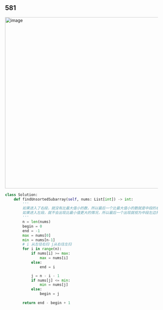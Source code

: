 ## 581
<img width="564" alt="image" src="https://github.com/user-attachments/assets/7fd2992f-74f3-47a4-879d-4d01abb04826" />

```python
class Solution:
    def findUnsortedSubarray(self, nums: List[int]) -> int:
        '''
        如果进入了右段，就没有比最大值小的数，所以最后一个比最大值小的数就是中段的右边界，同理，
        如果进入左段，就不会出现比最小值更大的情况，所以最后一个出现就视为中段左边界
        '''
        n = len(nums)
        begin = 0
        end = -1
        max = nums[0]
        min = nums[n-1]
        # i 从左往右扫 j从右往左扫
        for i in range(n):
            if nums[i] >= max:
                max = nums[i]
            else:
                end = i

            j = n - i - 1
            if nums[j] <= min:
                min = nums[j]
            else:
                begin = j
            
        return end - begin + 1

```
